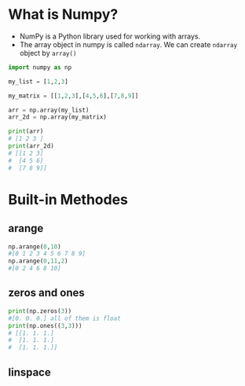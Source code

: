 # What is Numpy?
- NumPy is a Python library used for working with arrays.
- The array object in numpy is called `ndarray`. We can create `ndarray` object by `array()`
```python
import numpy as np 

my_list = [1,2,3]

my_matrix = [[1,2,3],[4,5,6],[7,8,9]]

arr = np.array(my_list)
arr_2d = np.array(my_matrix)

print(arr)
# [1 2 3 ]
print(arr_2d)
# [[1 2 3] 
#  [4 5 6] 
#  [7 8 9]]
```

# Built-in Methodes
## arange
```python
np.arange(0,10)
#[0 1 2 3 4 5 6 7 8 9]
np.arange(0,11,2)
#[0 2 4 6 8 10]
```
## zeros and ones
```python
print(np.zeros(3))
#[0. 0. 0.] all of them is float 
print(np.ones((3,3)))
# [[1. 1. 1.]
#  [1. 1. 1.]
#  [1. 1. 1.]]
```
## linspace
